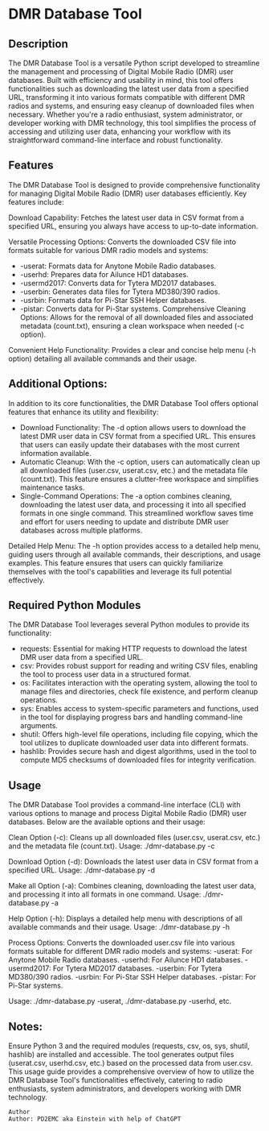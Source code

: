 # DMR Database Tool

## Description

The DMR Database Tool is a versatile Python script developed to streamline the management and processing of Digital Mobile Radio (DMR) user databases. Built with efficiency and usability in mind, this tool offers functionalities such as downloading the latest user data from a specified URL, transforming it into various formats compatible with different DMR radios and systems, and ensuring easy cleanup of downloaded files when necessary. Whether you're a radio enthusiast, system administrator, or developer working with DMR technology, this tool simplifies the process of accessing and utilizing user data, enhancing your workflow with its straightforward command-line interface and robust functionality.

## Features

The DMR Database Tool is designed to provide comprehensive functionality for managing Digital Mobile Radio (DMR) user databases efficiently. Key features include:

Download Capability: Fetches the latest user data in CSV format from a specified URL, ensuring you always have access to up-to-date information.

Versatile Processing Options: Converts the downloaded CSV file into formats suitable for various DMR radio models and systems:

- -userat: Formats data for Anytone Mobile Radio databases.
- -userhd: Prepares data for Ailunce HD1 databases.
- -usermd2017: Converts data for Tytera MD2017 databases.
- -userbin: Generates data files for Tytera MD380/390 radios.
- -usrbin: Formats data for Pi-Star SSH Helper databases.
- -pistar: Converts data for Pi-Star systems.
Comprehensive Cleaning Options: Allows for the removal of all downloaded files and associated metadata (count.txt), ensuring a clean workspace when needed (-c option).

Convenient Help Functionality: Provides a clear and concise help menu (-h option) detailing all available commands and their usage.

## **Additional Options**:
In addition to its core functionalities, the DMR Database Tool offers optional features that enhance its utility and flexibility:

- Download Functionality: The -d option allows users to download the latest DMR user data in CSV format from a specified URL. This ensures that users can easily update their databases with the most current information available.
- Automatic Cleanup: With the -c option, users can automatically clean up all downloaded files (user.csv, userat.csv, etc.) and the metadata file (count.txt). This feature ensures a clutter-free workspace and simplifies maintenance tasks.
- Single-Command Operations: The -a option combines cleaning, downloading the latest user data, and processing it into all specified formats in one single command. This streamlined workflow saves time and effort for users needing to update and distribute DMR user databases across multiple platforms.

Detailed Help Menu: The -h option provides access to a detailed help menu, guiding users through all available commands, their descriptions, and usage examples. This feature ensures that users can quickly familiarize themselves with the tool's capabilities and leverage its full potential effectively.

## Required Python Modules

The DMR Database Tool leverages several Python modules to provide its functionality:

- requests: Essential for making HTTP requests to download the latest DMR user data from a specified URL.
- csv: Provides robust support for reading and writing CSV files, enabling the tool to process user data in a structured format.
- os: Facilitates interaction with the operating system, allowing the tool to manage files and directories, check file existence, and perform cleanup operations.
- sys: Enables access to system-specific parameters and functions, used in the tool for displaying progress bars and handling command-line arguments.
- shutil: Offers high-level file operations, including file copying, which the tool utilizes to duplicate downloaded user data into different formats.
- hashlib: Provides secure hash and digest algorithms, used in the tool to compute MD5 checksums of downloaded files for integrity verification.

## Usage

The DMR Database Tool provides a command-line interface (CLI) with various options to manage and process Digital Mobile Radio (DMR) user databases. Below are the available options and their usage:

Clean Option (-c):
Cleans up all downloaded files (user.csv, userat.csv, etc.) and the metadata file (count.txt).
Usage: ./dmr-database.py -c

Download Option (-d):
Downloads the latest user data in CSV format from a specified URL.
Usage: ./dmr-database.py -d

Make all Option (-a):
Combines cleaning, downloading the latest user data, and processing it into all formats in one command.
Usage: ./dmr-database.py -a

Help Option (-h):
Displays a detailed help menu with descriptions of all available commands and their usage.
Usage: ./dmr-database.py -h

Process Options:
Converts the downloaded user.csv file into various formats suitable for different DMR radio models and systems:
-userat: For Anytone Mobile Radio databases.
-userhd: For Ailunce HD1 databases.
-usermd2017: For Tytera MD2017 databases.
-userbin: For Tytera MD380/390 radios.
-usrbin: For Pi-Star SSH Helper databases.
-pistar: For Pi-Star systems.

Usage: ./dmr-database.py -userat, ./dmr-database.py -userhd, etc.

## Notes:

Ensure Python 3 and the required modules (requests, csv, os, sys, shutil, hashlib) are installed and accessible.
The tool generates output files (userat.csv, userhd.csv, etc.) based on the processed data from user.csv.
This usage guide provides a comprehensive overview of how to utilize the DMR Database Tool's functionalities effectively, catering to radio enthusiasts, system administrators, and developers working with DMR technology.
````
Author
Author: PD2EMC aka Einstein with help of ChatGPT
